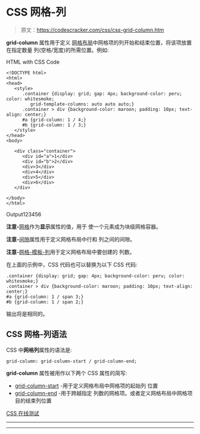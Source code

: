 # CSS 网格-列

> 原文：<https://codescracker.com/css/css-grid-column.htm>

**grid-column** 属性用于定义 [网格布局](/css/css-grid.htm)中网格项的列开始和结束位置，将该项放置在指定数量 列(空格/宽度)的所需位置。例如:

HTML with CSS Code

```
<!DOCTYPE html>
<html>
<head>
   <style>
      .container {display: grid; gap: 4px; background-color: peru; color: whitesmoke;
         grid-template-columns: auto auto auto;}
      .container > div {background-color: maroon; padding: 10px; text-align: center;}
      #a {grid-column: 1 / 4;}
      #b {grid-column: 1 / 3;}
   </style>
</head>
<body>

   <div class="container">
      <div id="a">1</div>
      <div id="b">2</div>
      <div>3</div>
      <div>4</div>
      <div>5</div>
      <div>6</div>
   </div>

</body>
</html>
```

Output123456

**注意-**[网格](/css/css-grid.htm)作为**显示**属性的值，用于 使一个元素成为块级网格容器。

**注意-**[间隙](/css/css-gap.htm)属性用于定义网格布局中行和 列之间的间隙。

**注意-**[网格-模板-列](/css/css-grid-template-columns.htm)用于定义网格布局中要创建的 列数。

在上面的示例中，CSS 代码也可以替换为以下 CSS 代码:

```
.container {display: grid; gap: 4px; background-color: peru; color: whitesmoke;}
.container > div {background-color: maroon; padding: 10px; text-align: center;}
#a {grid-column: 1 / span 3;}
#b {grid-column: 1 / span 2;}
```

输出将是相同的。

## CSS 网格-列语法

CSS 中**网格列**属性的语法是:

```
grid-column: grid-column-start / grid-column-end;
```

**grid-column** 属性被用作以下两个 CSS 属性的简写:

*   [grid-column-start](/css/css-grid-column-start.htm) -用于定义网格布局中网格项的起始列 位置
*   [grid-column-end](/css/css-grid-column-end.htm) -用于跨越指定 列数的网格项。或者定义网格布局中网格项目的结束列位置

[CSS 在线测试](/exam/showtest.php?subid=5)

* * *

* * *
